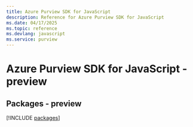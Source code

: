```yaml
---
title: Azure Purview SDK for JavaScript
description: Reference for Azure Purview SDK for JavaScript
ms.date: 04/17/2025
ms.topic: reference
ms.devlang: javascript
ms.service: purview
---
```

# Azure Purview SDK for JavaScript - preview
## Packages - preview
[!INCLUDE [packages](purview-index.md)]